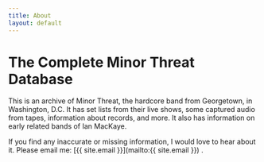 ```yaml
---
title: About
layout: default
---
```


# The Complete Minor Threat Database

This is an archive of Minor Threat, the hardcore band from Georgetown, in Washington, D.C.
It has set lists from their live shows, some captured audio from tapes, information about
records, and more. It also has information on early related bands of Ian MacKaye.

If you find any inaccurate or missing information, I would love to hear about it. Please
email me: [{{ site.email }}](mailto:{{ site.email }}) .
